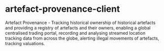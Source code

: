 # artefact-provenance-client
Artefact Provenance - Tracking historical ownership of historical artefacts and providing a registry of artefacts and their owners, enabling a global centralised trading portal, recording and analysing streamed location tracking data from across the globe, alerting illegal movements of artefacts, tracking valuations.
